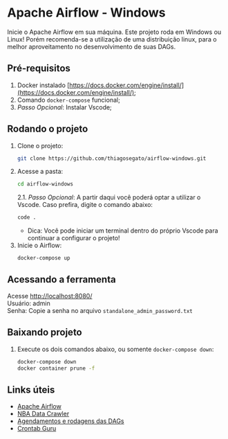 # Apache Airflow - Windows
Inicie o Apache Airflow em sua máquina. Este projeto roda em Windows ou Linux! Porém recomenda-se a utilização de uma distribuição linux, para o melhor aproveitamento no desenvolvimento de suas DAGs.

## Pré-requisitos
1. Docker instalado [https://docs.docker.com/engine/install/](https://docs.docker.com/engine/install/);
2. Comando `docker-compose` funcional;
3. <i>Passo Opcional</i>: Instalar Vscode;

## Rodando o projeto
1. Clone o projeto:
    ```bash
    git clone https://github.com/thiagosegato/airflow-windows.git
    ```
2. Acesse a pasta:
    ```bash
    cd airflow-windows
    ```
    2.1. <i>Passo Opcional</i>: A partir daqui você poderá optar a utilizar o Vscode. Caso prefira, digite o comando abaixo:
      ```bash
      code .
      ```
      * Dica: Você pode iniciar um terminal dentro do próprio Vscode para continuar a configurar o projeto!
3. Inicie o Airflow:
    ```
    docker-compose up
    ```

## Acessando a ferramenta
Acesse [http://localhost:8080/](http://localhost:8080/)<br>
Usuário: admin<br>
Senha: Copie a senha no arquivo `standalone_admin_password.txt`

## Baixando projeto
1. Execute os dois comandos abaixo, ou somente `docker-compose down`:
    ```bash
    docker-compose down
    docker container prune -f
    ```

## Links úteis
- [Apache Airflow](https://airflow.apache.org/)
- [NBA Data Crawler](https://github.com/caiocolares/nba-crawler-airflow)
- [Agendamentos e rodagens das DAGs](https://airflow.apache.org/docs/apache-airflow/stable/core-concepts/dag-run.html)
- [Crontab Guru](https://crontab.guru/)
